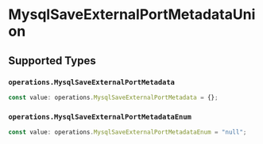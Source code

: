 # MysqlSaveExternalPortMetadataUnion


## Supported Types

### `operations.MysqlSaveExternalPortMetadata`

```typescript
const value: operations.MysqlSaveExternalPortMetadata = {};
```

### `operations.MysqlSaveExternalPortMetadataEnum`

```typescript
const value: operations.MysqlSaveExternalPortMetadataEnum = "null";
```

